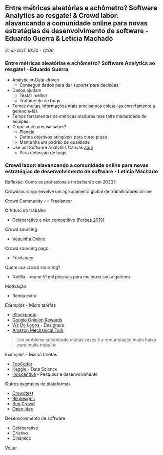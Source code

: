 
## Entre métricas aleatórias e achômetro? Software Analytics ao resgate! & Crowd labor: alavancando a comunidade online para novas estratégias de desenvolvimento de software -  Eduardo Guerra & Leticia Machado
_31 de OUT 10:50 - 12:00_

### Entre métricas aleatórias e achômetro? Software Analytics ao resgate! - Eduardo Guerra

* Analytic => Data-driven
    * Conseguir dados para dar suporte para decisões
* Dados ajudam
    * Testar melhor
    * Tratamento de bugs
* Temos muitas informações mais precisamos coleta-las corretamente a gerencia-lás
* Temos ferramentas de métricas maduras mas falta maduridade de equipes
* O que você precisa saber?
    * Planeje
    * Defina objetivos atingíveis para curto prazo
    * Mantenha um padrão de qualidade
* Use um Software Analytics Canvas [aqui](http://ksiresearch.org/seke/seke19paper/seke19paper_146.pdf)
    * Para detecção de bugs
    
### Crowd labor: alavancando a comunidade online para novas estratégias de desenvolvimento de software - Leticia Machado

Reflexão: Como os profissionais trabalharão em 2030?

Crowdsourcing: envolve um agrupamento global de trabalhadores online

Crowd Community == Freelancer

O futuro do trabalho
* Colaborativo e não competitivo ([Forbes 2019](https://www.forbes.com/sites/johnwinsor/2019/01/28/the-future-of-work-is-collaborative-not-competitive-jointhecollective/#3b74a7c85296))

Crowd sourcing
* [Vaquinha Online](https://www.vakinha.com.br/)

Crowd sourcing pago
* Freelancer

Quem usa crowd sourcing?
* Netflix - reune 51 mil pessoas para melhorar seu algoritmo

Motivação
* Renda extra

Exemplos - Micro tarefas
* [iStockphoto](https://www.istockphoto.com/br)
* [Google Opinion Rewards](https://surveys.google.com/google-opinion-rewards/)
* [We Do Logos](https://www.wedologos.com.br/logo-gratis/) - Designers
* [Amazon Mechanical Turk](https://www.mturk.com/)

> Um problema encontrado muitas vezes é a remuneração muito baixa para muito trabalho

Exemplos - Macro tarefas
* [TopCoder](https://www.topcoder.com/)
* [Kaggle](https://www.kaggle.com/) - Data Science
* [Innocentive](https://www.innocentive.com/) - Pesquisa e desenvolvimento

Outros exemplos de plataformas
* [Crowdtest](https://www.crowdtest.me/)
* [99 designs](https://en.99designs.com.br/)
* [Bug Crowd](https://www.bugcrowd.com/)
* [Open Ideo](https://www.openideo.com/)

Desenvolvimento de software
* Colaborativo
* Criativo
* Dinâmico

[Voltar](/webbr2019)